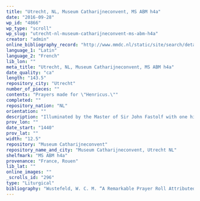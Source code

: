 ```yaml
---
title: "Utrecht, NL, Museum Catharijneconvent, MS ABM h4a"
date: "2016-09-28"
wp_id: "4866"
wp_type: "scroll"
wp_slug: "utrecht-nl-museum-catharijneconvent-ms-abm-h4a"
creator: "admin"
online_bibliography_record: "http://www.mmdc.nl/static/site/search/detail.html?searchMode=advanced&recordId=13565&selectedRecordId=13565&maximumRecords=15&recordDisplayLevel=1&startRecord=1&showMap=1&freetextsearch=parchment+roll&shelfmark=Type+in+query...+%28autocompleted%29&author=Type+in+query...+%28autocompleted%29&title=Type+in+query...+%28autocompleted%29&startyear=Type+in+query&endyear=Type+in+query&alt-title=Type+in+query...+%28autocompleted%29&incipit=Type+in+query&annotation_contents=Type+in+query&contains=null&language=null&language_original=null&translator=Type+in+query...+%28autocompleted%29&type=null&keyword=Type+in+query&person=Type+in+query...+%28autocompleted%29&medium=null&script=Type+in+query&scribe=Type+in+query...+%28autocompleted%29&binding=null&binder=Type+in+query...+%28autocompleted%29&region=null&place=Type+in+query&patron=Type+in+query...+%28autocompleted%29&collection=Type+in+query...+%28autocompleted%29#r13565"
language_1: "Latin"
language_2: "French"
lib_lon: ""
meta_title: "Utrecht, NL, Museum Catharijneconvent, MS ABM h4a"
date_quality: "ca"
length: "143.5"
repository_city: "Utrecht"
number_of_pieces: ""
contents: "Prayers made for \"Henricus.\""
completed: ""
repository_nation: "NL"
orientation: ""
description: "Illuminated by the Master of Sir John Fastolf with one historiated initial and other decorated initials."
prov_lon: ""
date_start: "1440"
prov_lat: ""
width: "12.5"
repository: "Museum Catharijneconvent"
repository_name_and_city: "Museum Catharijneconvent, Utrecht NL"
shelfmark: "MS ABM h4a"
provenance: "France, Rouen"
lib_lat: ""
online_images: ""
_scrolls_id: "296"
type: "Liturgical"
bibliography: "Wustefeld, W. C. M. “A Remarkable Prayer Roll Attributed to the Master of Sir John Fastolf (Rouen, c .1440, Museum Catharijneconvent Utrecht, MS ABM h4a).” Quaerendo 33 (2003): 233–46."
---
```



